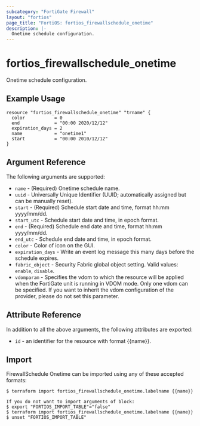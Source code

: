 ```yaml
---
subcategory: "FortiGate Firewall"
layout: "fortios"
page_title: "FortiOS: fortios_firewallschedule_onetime"
description: |-
  Onetime schedule configuration.
---
```


# fortios_firewallschedule_onetime
Onetime schedule configuration.

## Example Usage

```hcl
resource "fortios_firewallschedule_onetime" "trname" {
  color           = 0
  end             = "00:00 2020/12/12"
  expiration_days = 2
  name            = "onetime1"
  start           = "00:00 2010/12/12"
}
```

## Argument Reference

The following arguments are supported:

* `name` - (Required) Onetime schedule name.
* `uuid` - Universally Unique Identifier (UUID; automatically assigned but can be manually reset).
* `start` - (Required) Schedule start date and time, format hh:mm yyyy/mm/dd.
* `start_utc` - Schedule start date and time, in epoch format.
* `end` - (Required) Schedule end date and time, format hh:mm yyyy/mm/dd.
* `end_utc` - Schedule end date and time, in epoch format.
* `color` - Color of icon on the GUI.
* `expiration_days` - Write an event log message this many days before the schedule expires.
* `fabric_object` - Security Fabric global object setting. Valid values: `enable`, `disable`.
* `vdomparam` - Specifies the vdom to which the resource will be applied when the FortiGate unit is running in VDOM mode. Only one vdom can be specified. If you want to inherit the vdom configuration of the provider, please do not set this parameter.


## Attribute Reference

In addition to all the above arguments, the following attributes are exported:
* `id` - an identifier for the resource with format {{name}}.

## Import

FirewallSchedule Onetime can be imported using any of these accepted formats:
```
$ terraform import fortios_firewallschedule_onetime.labelname {{name}}

If you do not want to import arguments of block:
$ export "FORTIOS_IMPORT_TABLE"="false"
$ terraform import fortios_firewallschedule_onetime.labelname {{name}}
$ unset "FORTIOS_IMPORT_TABLE"
```
